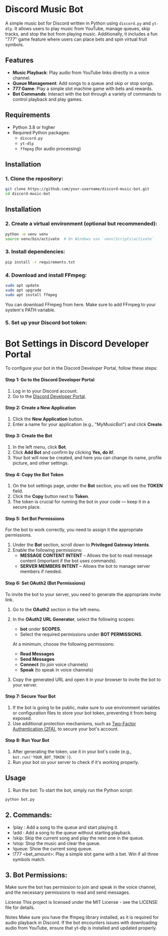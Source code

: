 # Discord Music Bot

A simple music bot for Discord written in Python using `discord.py` and `yt-dlp`. It allows users to play music from YouTube, manage queues, skip tracks, and stop the bot from playing music. Additionally, it includes a fun "777" game feature where users can place bets and spin virtual fruit symbols.

## Features

- **Music Playback**: Play audio from YouTube links directly in a voice channel.
- **Queue Management**: Add songs to a queue and skip or stop songs.
- **777 Game**: Play a simple slot machine game with bets and rewards.
- **Bot Commands**: Interact with the bot through a variety of commands to control playback and play games.

## Requirements

- Python 3.8 or higher
- Required Python packages:
  - `discord.py`
  - `yt-dlp`
  - `ffmpeg` (for audio processing)

## Installation

### 1. Clone the repository:

```bash
git clone https://github.com/your-username/discord-music-bot.git
cd discord-music-bot
```
## Installation

### 2. Create a virtual environment (optional but recommended):

```bash
python -m venv venv
source venv/bin/activate  # On Windows use `venv\Scripts\activate`
```
### 3. Install dependencies:
```bash
pip install -r requirements.txt
```
### 4. Download and install FFmpeg:
```bash
sudo apt update
sudo apt upgrade
sudo apt install ffmpeg
```
You can download FFmpeg from here. Make sure to add FFmpeg to your system's PATH variable.

### 5. Set up your Discord bot token:
# Bot Settings in Discord Developer Portal

To configure your bot in the Discord Developer Portal, follow these steps:

#### Step 1: Go to the Discord Developer Portal

1. Log in to your Discord account.
2. Go to the [Discord Developer Portal](https://discord.com/developers/applications).

#### Step 2: Create a New Application

1. Click the **New Application** button.
2. Enter a name for your application (e.g., "MyMusicBot") and click **Create**.

#### Step 3: Create the Bot

1. In the left menu, click **Bot**.
2. Click **Add Bot** and confirm by clicking **Yes, do it!**.
3. Your bot will now be created, and here you can change its name, profile picture, and other settings.

#### Step 4: Copy the Bot Token

1. On the bot settings page, under the **Bot** section, you will see the **TOKEN** field.
2. Click the **Copy** button next to **Token**.
3. The token is crucial for running the bot in your code — keep it in a secure place.

#### Step 5: Set Bot Permissions

For the bot to work correctly, you need to assign it the appropriate permissions.

1. Under the **Bot** section, scroll down to **Privileged Gateway Intents**.
2. Enable the following permissions:
   - **MESSAGE CONTENT INTENT** – Allows the bot to read message content (important if the bot uses commands).
   - **SERVER MEMBERS INTENT** – Allows the bot to manage server members if needed.

#### Step 6: Set OAuth2 (Bot Permissions)

To invite the bot to your server, you need to generate the appropriate invite link.

1. Go to the **OAuth2** section in the left menu.
2. In the **OAuth2 URL Generator**, select the following scopes:
   - **bot** under **SCOPES**.
   - Select the required permissions under **BOT PERMISSIONS**.

   At a minimum, choose the following permissions:
   - **Read Messages**
   - **Send Messages**
   - **Connect** (to join voice channels)
   - **Speak** (to speak in voice channels)

3. Copy the generated URL and open it in your browser to invite the bot to your server.

#### Step 7: Secure Your Bot

1. If the bot is going to be public, make sure to use environment variables or configuration files to store your bot token, preventing it from being exposed.
2. Use additional protection mechanisms, such as [Two-Factor Authentication (2FA)](https://discord.com/verify), to secure your bot's account.

#### Step 8: Run Your Bot

1. After generating the token, use it in your bot's code (e.g., `bot.run('YOUR_BOT_TOKEN')`).
2. Run your bot on your server to check if it's working properly.


## Usage
1. Run the bot:
To start the bot, simply run the Python script:

```bash
python bot.py
```
## 2. Commands:
- !play <YouTube URL>: Add a song to the queue and start playing it.
- !add <YouTube URL>: Add a song to the queue without starting playback.
- !skip: Skip the current song and play the next one in the queue.
- !stop: Stop the music and clear the queue.
- !queue: Show the current song queue.
- !777 <bet_amount>: Play a simple slot game with a bet. Win if all three symbols match.
## 3. Bot Permissions:
Make sure the bot has permission to join and speak in the voice channel, and the necessary permissions to read and send messages.

License
This project is licensed under the MIT License - see the LICENSE file for details.

Notes
Make sure you have the ffmpeg library installed, as it is required for audio playback in Discord.
If the bot encounters issues with downloading audio from YouTube, ensure that yt-dlp is installed and updated properly.

